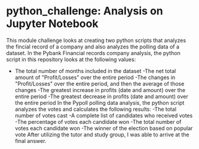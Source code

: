 # python_challenge: Analysis on Jupyter Notebook
This module challenge looks at creating two python scripts that analyzes the fincial record of a company and also analyzes the polling data of a dataset. 
In the Pybank Financial records company analysis, the python script in this repository looks at the following values:
- The total number of months included in the dataset
-The net total amount of "Profit/Losses" over the entire period
-The changes in "Profit/Losses" over the entire period, and then the average of those changes
-The greatest increase in profits (date and amount) over the entire period
-The greatest decrease in profits (date and amount) over the entire period
In the Pypoll polling data analysis, the python script analyzes the votes and calculates the following results:
-The total number of votes cast
-A complete list of candidates who received votes
-The percentage of votes each candidate won
-The total number of votes each candidate won
-The winner of the election based on popular vote
After utilizing the tutor and study group, I was able to arrive at the final answer. 
